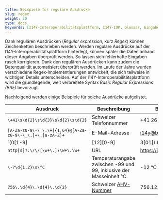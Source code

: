 ```yaml
---
title: Beispiele für reguläre Ausdrücke
slug: regex
weight: 30
type: docs
keywords: [I14Y-Interoperabilitätsplattform, I14Y-IOP, Glossar, Eingabefelder, Standard]
---
```


Dank regulären Ausdrücken (_Regular expression_, kurz _Regex_) können Zeichenketten beschrieben werden. Werden reguläre Ausdrücke auf der I14Y-Interoperabilitätsplattform hinterlegt, können später die Daten anhand dieser Angaben überprüft werden. So lassen sich fehlerhafte Eingaben rasch korrigieren. Dank den regulären Ausdrücken kann zudem die Datenqualität automatisiert überprüft werden. Im Laufe der Jahre wurden verschiedene Regex-Implementierungen entwickelt, die sich teilweise in wichtigen Details unterscheiden. Auf der I14Y-Interoperabilitätsplattform wird die grundlegende, weit verbreitete Syntax _Basic Regular Expressions (BRE)_ bevorzugt.

Nachfolgend werden einige Beispiele für solche Ausdrücke aufgelistet. 

| Ausdruck | Beschreibung | Beispiel |
| --- | --- | --- |
| `\+41\s\d{2}\s\d{3}\s\d{2}\s\d{2}` | Schweizer Telefonnummer | +41 26 262 62 62 |
| `[A-Za-z0-9\-\_\.\+]{1,64}@[A-Za-z0-9\-\_\.]+\.[a-zA-Z]+` | E-Mail-Adresse | i14y@bfs.admin.ch |
| `(0[1-9]|[12][0-9]|3[01])\.(0[1-9]|1[1,2])\.(19|20)\d{2}` | Datum zwischen dem 01.01.1900 und dem 31.12.2099 | 15.05.2023 |
| `http[s]?:\/\/[\w+\.]?\w+\.\w+` | URL | https://i14y.admin.ch |
| `\-?\d{1,2}\s\°C` | Temperaturangabe zwischen -99 und 99, inklusive der Masseinheit °C. | -12 °C |
| `756\.\d{4}\.\d{4}\.\d{2}` | Schweizer [AHV-Nummer](https://www.bsv.admin.ch/bsv/de/home/sozialversicherungen/ahv/grundlagen-gesetze/ahv-nummer.html) | 756.1234.5678.97 |